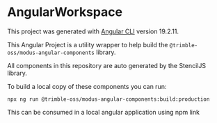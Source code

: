 # AngularWorkspace

This project was generated with [Angular CLI](https://github.com/angular/angular-cli) version 19.2.11.

This Angular Project is a utility wrapper to help build the `@trimble-oss/modus-angular-components` library.

All components in this repository are auto generated by the StencilJS library.

To build a local copy of these components you can run:

`npx ng run @trimble-oss/modus-angular-components:build:production`

This can be consumed in a local angular application using npm link
